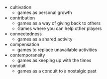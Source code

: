  - cultivation
   - games as personal growth
 - contribution
   - games as a way of giving back to others
   - Games where you can help other players
 - connectedness
   - games as a shared activity
 - compensation
   - games to replace unavailable activities
 - contemporaneity
   - games as keeping up with the times
 - conduit
   - games as a conduit to a nostalgic past
